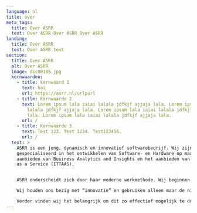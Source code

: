 ```yaml
---
language: nl
title: over
meta_tags:
  title: Over ASRR
  text: Over ASRR Over ASRR Over ASRR
landing:
  title: Over ASRR
  text: Over ASRR text
section:
  title: Over ASRR
  alt: Over ASRR
  image: dsc00185.jpg
  kernwaarden:
    - title: kernwaard 1
      text: hai
      url: https://asrr.nl/urlpurl
    - title: Kernwaarde 2
      text: Lorem ipsum lala iaiai lalala jdfkjf ajjaja lala. Lorem ipsum lala iaiai
        lalala jdfkjf ajjaja lala. Lorem ipsum lala iaiai lalala jdfkjf ajjaja
        lala. Lorem ipsum lala iaiai lalala jdfkjf ajjaja lala.
      url: /
    - title: Kernwaarde 3
      text: Test 123. Test 1234. Test123456.
      url: /
  text: >
    ASRR is een jong, dynamisch en innovatief softwarebedrijf. Wij zijn
    gespecialiseerd in het ontwikkelen van Software- en Hardware op maat, het
    aanbieden van Business Analytics and Insights en het aanbieden van IT-Teams
    as a Service (ITTAAS). 


    ASRR onderscheidt zich door haar moderne werkmethode. Wij beginnen met een geheel vrijblijvende procesanalyse, waardoor er echt duidelijk wordt wat jij nodig hebt en wij een passende oplossing kunnen leveren. Vervolgens staat er een team van specialisten klaar om met die passende oplossing aan de slag te gaan. “Co-makership” heeft hierin een centrale rol. 

    Wij houden ons bezig met “innovatie” en gebruiken alleen maar de nieuwste technologiën, hierdoor heeft de klant gegarandeerd een snel, duurzaam en gebruiksvriendelijk product. Om jouw producten snel, duurzaam en gebruiksvriendelijk te houden is er “constant improvement” nodig. Het is belangrijk om te blijven verbeteren, hierdoor blijft jouw applicatie up-to-date en betrouwbaar op de lange termijn. 

    Verder vinden wij het belangrijk om dit zo effectief mogelijk te doen. Dit doen wij door te werken met microservices. Dat zijn schaalbare, modulaire bouwsteentjes waaruit wij onze producten opbouwen. Hierdoor heeft de klant een product dat snel tot stand komt met alle voordelen maatwerk.
---
```

